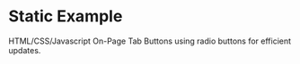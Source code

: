 # Static Example

HTML/CSS/Javascript On-Page Tab Buttons using radio buttons for efficient updates.
